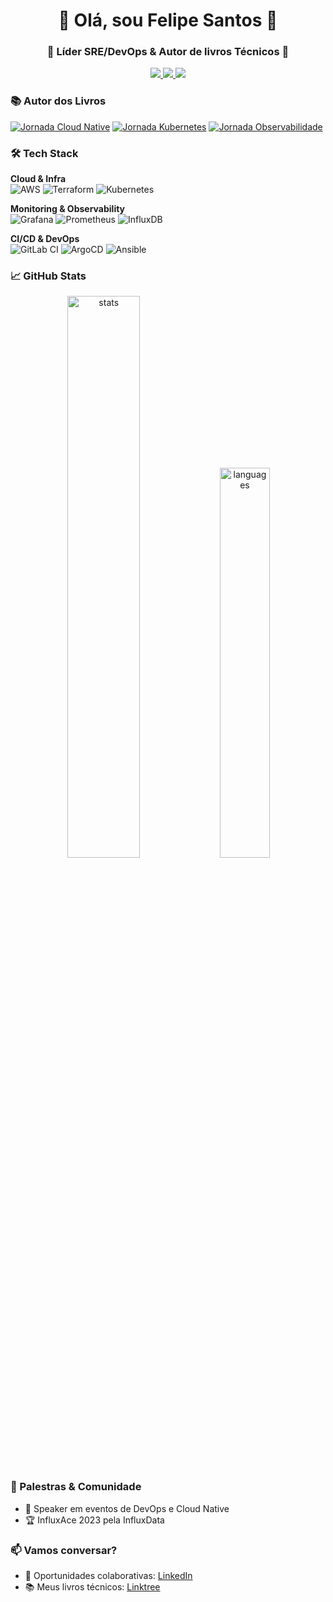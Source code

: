 <h1 align="center">🚀 Olá, sou Felipe Santos 🚀</h1>
<h3 align="center">🌟 Líder SRE/DevOps & Autor de livros Técnicos 🌟</h3>

<p align="center">
  <a href="https://linktr.ee/felipesre" target="_blank">
    <img src="https://img.shields.io/badge/-Portf%C3%B3lio%20T%C3%A9cnico-2D2D2D?style=for-the-badge&logo=linktree&logoColor=white">
  </a>
  <a href="https://www.linkedin.com/in/felipesantos-sre/" target="_blank">
    <img src="https://img.shields.io/badge/LinkedIn-0077B5?style=for-the-badge&logo=linkedin&logoColor=white">
  </a>
  <a href="https://influxdata.com" target="_blank">
    <img src="https://img.shields.io/badge/InfluxAce-22ADF6?style=for-the-badge&logo=influxdb&logoColor=white">
  </a>
</p>

### 📚 Autor dos Livros
[![Jornada Cloud Native](https://img.shields.io/badge/Jornada_Cloud_Native-FF7139?style=flat-square&logo=kubernetes&logoColor=white)](https://linktr.ee/felipesre)
[![Jornada Kubernetes](https://img.shields.io/badge/Jornada_Kubernetes-326CE5?style=flat-square&logo=kubernetes&logoColor=white)](https://linktr.ee/felipesre)
[![Jornada Observabilidade](https://img.shields.io/badge/Jornada_Observabilidade-F2F2F2?style=flat-square&logo=grafana&logoColor=black)](https://linktr.ee/felipesre)

### 🛠 Tech Stack
**Cloud & Infra**  
![AWS](https://img.shields.io/badge/AWS-232F3E?style=flat-square&logo=amazon-aws&logoColor=white)
![Terraform](https://img.shields.io/badge/Terraform-7B42BC?style=flat-square&logo=terraform&logoColor=white)
![Kubernetes](https://img.shields.io/badge/Kubernetes-326CE5?style=flat-square&logo=kubernetes&logoColor=white)

**Monitoring & Observability**  
![Grafana](https://img.shields.io/badge/Grafana-F46800?style=flat-square&logo=grafana&logoColor=white)
![Prometheus](https://img.shields.io/badge/Prometheus-E6522C?style=flat-square&logo=prometheus&logoColor=white)
![InfluxDB](https://img.shields.io/badge/InfluxDB-22ADF6?style=flat-square&logo=influxdb&logoColor=white)

**CI/CD & DevOps**  
![GitLab CI](https://img.shields.io/badge/GitLab_CI-FC6D26?style=flat-square&logo=gitlab&logoColor=white)
![ArgoCD](https://img.shields.io/badge/ArgoCD-EF7B4D?style=flat-square&logo=argo&logoColor=white)
![Ansible](https://img.shields.io/badge/Ansible-EE0000?style=flat-square&logo=ansible&logoColor=white)

### 📈 GitHub Stats
<p align="center">
  <img src="https://github-readme-stats.vercel.app/api?username=felipesdsredes&show_icons=true&theme=dark&count_private=true" alt="stats" width="48%"/>
  <img src="https://github-readme-stats.vercel.app/api/top-langs/?username=felipesdsredes&layout=compact&theme=dark" alt="languages" width="40%"/>
</p>

### 📢 Palestras & Comunidade
- 🎤 Speaker em eventos de DevOps e Cloud Native
- 🏆 InfluxAce 2023 pela InfluxData

### 📫 Vamos conversar?
- 💼 Oportunidades colaborativas: [LinkedIn](https://www.linkedin.com/in/felipesantos-sre/)
- 📚 Meus livros técnicos: [Linktree](https://linktr.ee/felipesre)